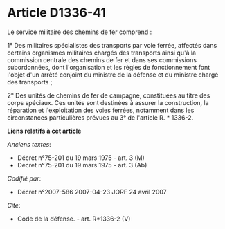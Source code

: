 # Article D1336-41

Le service militaire des chemins de fer comprend : 

1° Des militaires spécialistes des transports par voie ferrée, affectés dans certains organismes militaires chargés des
transports ainsi qu'à la commission centrale des chemins de fer et dans ses commissions subordonnées, dont l'organisation et
les règles de fonctionnement font l'objet d'un arrêté conjoint du ministre de la défense et du ministre chargé des
transports ; 

2° Des unités de chemins de fer de campagne, constituées au titre des corps spéciaux. Ces unités sont destinées à assurer la
construction, la réparation et l'exploitation des voies ferrées, notamment dans les circonstances particulières prévues au 3°
de l'article R. * 1336-2.

**Liens relatifs à cet article**

_Anciens textes_:

  - Décret n°75-201 du 19 mars 1975 - art. 3 (M)
  - Décret n°75-201 du 19 mars 1975 - art. 3 (Ab)

_Codifié par_:

  - Décret n°2007-586 2007-04-23 JORF 24 avril 2007

_Cite_:

  - Code de la défense. - art. R*1336-2 (V)
